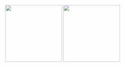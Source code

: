 <!--
**krionbsd/krionbsd** is a ✨ _special_ ✨ repository because its `README.md` (this file) appears on your GitHub profile.

Here are some ideas to get you started:

- 🔭 I’m currently working on ...
- 🌱 I’m currently learning ...
- 👯 I’m looking to collaborate on ...
- 🤔 I’m looking for help with ...
- 💬 Ask me about ...
- 📫 How to reach me: ...
- 😄 Pronouns: ...
- ⚡ Fun fact: ...
-->
<!--
[![krion's GitHub stats](https://github-readme-stats.vercel.app/api?username=krionbsd&hide_rank=true&theme=buefy&hide_border=true&count_private=true&include_all_commits=true&show_icons=true)](https://github.com/anuraghazra/github-readme-stats)
[![Top Langs](https://github-readme-stats.vercel.app/api/top-langs/?username=krionbsd&hide_border=true&layout=compact&theme=buefy&langs_count=8)](https://github.com/krionbsd/github-readme-stats)
-->


<p align="left">
<img height="180em" src="https://github-readme-stats.vercel.app/api?username=krionbsd&&hide_rank=true&theme=default&hide_border=true&count_private=true&include_all_commits=true&show_icons=true" align = "center"/>
<img height="180em" src="https://github-readme-stats.vercel.app/api/top-langs/?username=krionbsd&hide_border=true&layout=compact&theme=buefy&langs_count=8" align = "center"/>
</p>
